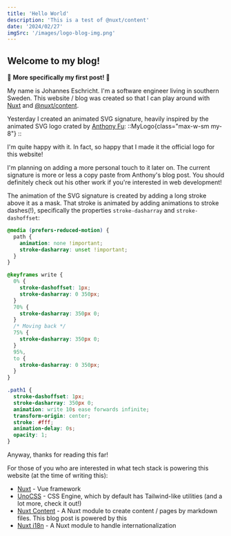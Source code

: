 ```yaml
---
title: 'Hello World'
description: 'This is a test of @nuxt/content'
date: '2024/02/27'
imgSrc: '/images/logo-blog-img.png'
---
```


## Welcome to my blog!

:tada: **More specifically my first post!** :tada:

My name is Johannes Eschricht. I'm a software engineer living in southern Sweden.
This website / blog was created so that I can play around with [Nuxt](https://nuxt.com) and [@nuxt/content](https://content.nuxt.com/).

Yesterday I created an animated SVG signature, heavily inspired by the animated SVG logo crated by [Anthony Fu](https://antfu.me/posts/animated-svg-logo):
::MyLogo{class="max-w-sm my-8"}
::

I'm quite happy with it. In fact, so happy that I made it the official logo for this website!

I'm planning on adding a more personal touch to it later on. The current signature is more or less a copy paste from Anthony's blog post. You should definitely check out his other work if you're interested in web development!

The animation of the SVG signature is created by adding a long stroke above it as a mask. That stroke is animated by adding animations to stroke dashes(!), specifically the properties `stroke-dasharray` and `stroke-dashoffset`:

```css
@media (prefers-reduced-motion) {
  path {
    animation: none !important;
    stroke-dasharray: unset !important;
  }
}

@keyframes write {
  0% {
    stroke-dashoffset: 1px;
    stroke-dasharray: 0 350px;
  }
  70% {
    stroke-dasharray: 350px 0;
  }
  /* Moving back */
  75% {
    stroke-dasharray: 350px 0;
  }
  95%,
  to {
    stroke-dasharray: 0 350px;
  }
}

.path1 {
  stroke-dashoffset: 1px;
  stroke-dasharray: 350px 0;
  animation: write 10s ease forwards infinite;
  transform-origin: center;
  stroke: #fff;
  animation-delay: 0s;
  opacity: 1;
}
```

Anyway, thanks for reading this far!

For those of you who are interested in what tech stack is powering this website (at the time of writing this):

- [Nuxt](https://nuxt.com) - Vue framework
- [UnoCSS](https://unocss.dev) - CSS Engine, which by default has Tailwind-like utilities (and a lot more, check it out!)
- [Nuxt Content](https://content.nuxt.com/) - A Nuxt module to create content / pages by markdown files. This blog post is powered by this
- [Nuxt i18n](https://i18n.nuxtjs.org/) - A Nuxt module to handle internationalization
